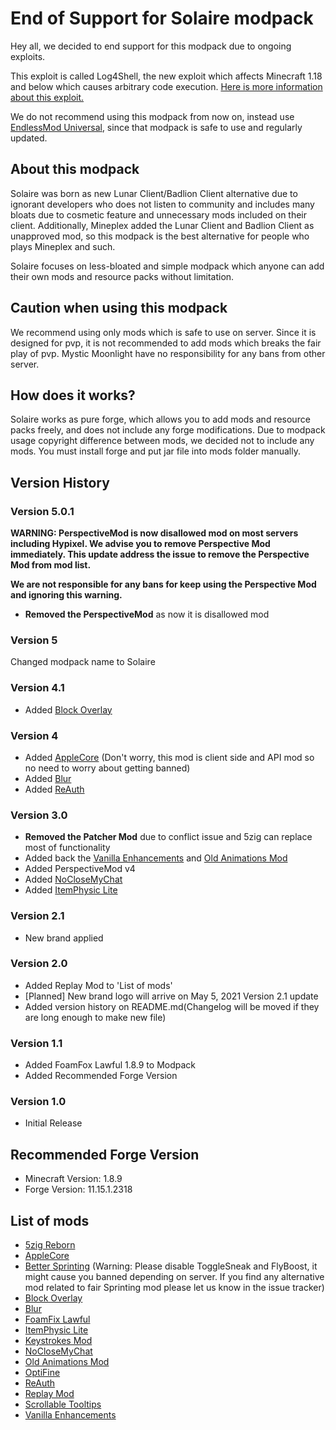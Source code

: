 # End of Support for Solaire modpack
Hey all, we decided to end support for this modpack due to ongoing exploits.

This exploit is called Log4Shell, the new exploit which affects Minecraft 1.18 and below which causes arbitrary code execution. [Here is more information about this exploit.](https://en.wikipedia.org/wiki/Log4Shell)

We do not recommend using this modpack from now on, instead use [EndlessMod Universal](https://github.com/MysticMoonlight/EndlessMod), since that modpack is safe to use and regularly updated.

## About this modpack ##
Solaire was born as new Lunar Client/Badlion Client alternative due to ignorant developers who does not listen to community and includes many bloats due to cosmetic feature and unnecessary mods included on their client. Additionally, Mineplex added the Lunar Client and Badlion Client as unapproved mod, so this modpack is the best alternative for people who plays Mineplex and such.

Solaire focuses on less-bloated and simple modpack which anyone can add their own mods and resource packs without limitation.

## Caution when using this modpack ##
We recommend using only mods which is safe to use on server. Since it is designed for pvp, it is not recommended to add mods which breaks the fair play of pvp. Mystic Moonlight have no responsibility for any bans from other server.

## How does it works? ##
Solaire works as pure forge, which allows you to add mods and resource packs freely, and does not include any forge modifications.
Due to modpack usage copyright difference between mods, we decided not to include any mods. You must install forge and put jar file into mods folder manually.

## Version History ##
### Version 5.0.1 ###
**WARNING: PerspectiveMod is now disallowed mod on most servers including Hypixel. We advise you to remove Perspective Mod immediately. This update address the issue to remove the Perspective Mod from mod list.**

**We are not responsible for any bans for keep using the Perspective Mod and ignoring this warning.**

- **Removed the PerspectiveMod** as now it is disallowed mod 

### Version 5 ###
Changed modpack name to Solaire

### Version 4.1 ###
- Added [Block Overlay](https://hypixel.net/threads/forge-1-8-9-block-overlay-v4-0-3.1417995/)

### Version 4 ###
- Added [AppleCore](https://www.curseforge.com/minecraft/mc-mods/applecore) (Don't worry, this mod is client side and API mod so no need to worry about getting banned)
- Added [Blur](https://www.curseforge.com/minecraft/mc-mods/blur)
- Added [ReAuth](https://www.curseforge.com/minecraft/mc-mods/reauth)

### Version 3.0 ###
- **Removed the Patcher Mod** due to conflict issue and 5zig can replace most of functionality
- Added back the [Vanilla Enhancements](https://www.curseforge.com/minecraft/mc-mods/vanilla-enhancements) and [Old Animations Mod](https://www.curseforge.com/minecraft/mc-mods/old-animations-mod)
- Added PerspectiveMod v4
- Added [NoCloseMyChat](https://hypixel.net/threads/forge-modification-noclosemychat-for-mc-1-8.1260752/)
- Added [ItemPhysic Lite](https://www.curseforge.com/minecraft/mc-mods/itemphysic-lite)

### Version 2.1 ###
- New brand applied

### Version 2.0 ###
- Added Replay Mod to 'List of mods'
- [Planned] New brand logo will arrive on May 5, 2021 Version 2.1 update
- Added version history on README.md(Changelog will be moved if they are long enough to make new file)

### Version 1.1 ###
- Added FoamFox Lawful 1.8.9 to Modpack
- Added Recommended Forge Version

### Version 1.0 ###
- Initial Release

## Recommended Forge Version ##
- Minecraft Version: 1.8.9
- Forge Version: 11.15.1.2318

## List of mods ##
* [5zig Reborn](https://5zigreborn.eu/)
* [AppleCore](https://www.curseforge.com/minecraft/mc-mods/applecore)
* [Better Sprinting](https://www.curseforge.com/minecraft/mc-mods/better-sprinting) (Warning: Please disable ToggleSneak and FlyBoost, it might cause you banned depending on server. If you find any alternative mod related to fair Sprinting mod please let us know in the issue tracker)
* [Block Overlay](https://hypixel.net/threads/forge-1-8-9-block-overlay-v4-0-3.1417995/)
* [Blur](https://www.curseforge.com/minecraft/mc-mods/blur)
* [FoamFix Lawful](https://www.curseforge.com/minecraft/mc-mods/foamfix-optimization-mod)
* [ItemPhysic Lite](https://www.curseforge.com/minecraft/mc-mods/itemphysic-lite)
* [Keystrokes Mod](https://sk1er.club/mods/keystrokesmod)
* [NoCloseMyChat](https://hypixel.net/threads/forge-modification-noclosemychat-for-mc-1-8.1260752/)
* [Old Animations Mod](https://www.curseforge.com/minecraft/mc-mods/old-animations-mod)
* [OptiFine](https://www.optifine.net/home)
* [ReAuth](https://www.curseforge.com/minecraft/mc-mods/reauth)
* [Replay Mod](https://www.replaymod.com/)
* [Scrollable Tooltips](https://sk1er.club/mods/text_overflow_scroll)
* [Vanilla Enhancements](https://www.curseforge.com/minecraft/mc-mods/vanilla-enhancements)
